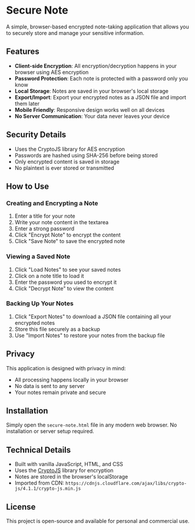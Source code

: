 # Secure Note

A simple, browser-based encrypted note-taking application that allows you to securely store and manage your sensitive information.

## Features

- **Client-side Encryption**: All encryption/decryption happens in your browser using AES encryption
- **Password Protection**: Each note is protected with a password only you know
- **Local Storage**: Notes are saved in your browser's local storage
- **Export/Import**: Export your encrypted notes as a JSON file and import them later
- **Mobile Friendly**: Responsive design works well on all devices
- **No Server Communication**: Your data never leaves your device

## Security Details

- Uses the CryptoJS library for AES encryption
- Passwords are hashed using SHA-256 before being stored
- Only encrypted content is saved in storage
- No plaintext is ever stored or transmitted

## How to Use

### Creating and Encrypting a Note

1. Enter a title for your note
2. Write your note content in the textarea
3. Enter a strong password
4. Click "Encrypt Note" to encrypt the content
5. Click "Save Note" to save the encrypted note

### Viewing a Saved Note

1. Click "Load Notes" to see your saved notes
2. Click on a note title to load it
3. Enter the password you used to encrypt it
4. Click "Decrypt Note" to view the content

### Backing Up Your Notes

1. Click "Export Notes" to download a JSON file containing all your encrypted notes
2. Store this file securely as a backup
3. Use "Import Notes" to restore your notes from the backup file

## Privacy

This application is designed with privacy in mind:
- All processing happens locally in your browser
- No data is sent to any server
- Your notes remain private and secure

## Installation

Simply open the `secure-note.html` file in any modern web browser. No installation or server setup required.

## Technical Details

- Built with vanilla JavaScript, HTML, and CSS
- Uses the [CryptoJS](https://github.com/brix/crypto-js) library for encryption
- Notes are stored in the browser's localStorage
- Imported from CDN: `https://cdnjs.cloudflare.com/ajax/libs/crypto-js/4.1.1/crypto-js.min.js`

## License

This project is open-source and available for personal and commercial use.